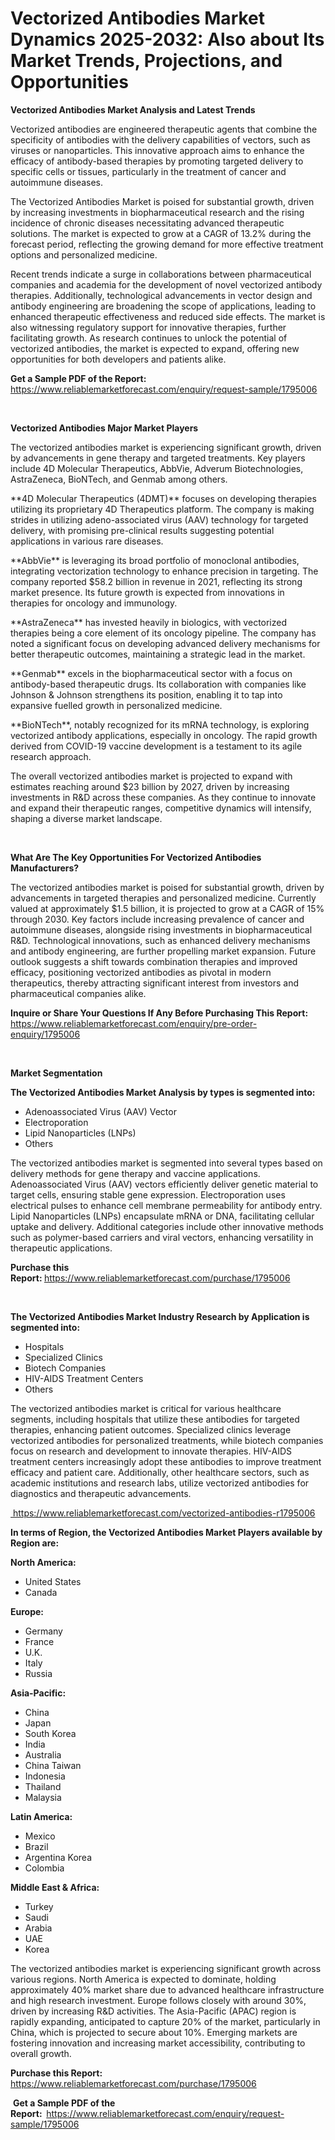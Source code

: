 <p><h1>Vectorized Antibodies Market Dynamics 2025-2032: Also about Its Market Trends, Projections, and Opportunities</h1></p><p><strong>Vectorized Antibodies Market Analysis and Latest Trends</strong></p>
<p><p>Vectorized antibodies are engineered therapeutic agents that combine the specificity of antibodies with the delivery capabilities of vectors, such as viruses or nanoparticles. This innovative approach aims to enhance the efficacy of antibody-based therapies by promoting targeted delivery to specific cells or tissues, particularly in the treatment of cancer and autoimmune diseases.</p><p>The Vectorized Antibodies Market is poised for substantial growth, driven by increasing investments in biopharmaceutical research and the rising incidence of chronic diseases necessitating advanced therapeutic solutions. The market is expected to grow at a CAGR of 13.2% during the forecast period, reflecting the growing demand for more effective treatment options and personalized medicine.</p><p>Recent trends indicate a surge in collaborations between pharmaceutical companies and academia for the development of novel vectorized antibody therapies. Additionally, technological advancements in vector design and antibody engineering are broadening the scope of applications, leading to enhanced therapeutic effectiveness and reduced side effects. The market is also witnessing regulatory support for innovative therapies, further facilitating growth. As research continues to unlock the potential of vectorized antibodies, the market is expected to expand, offering new opportunities for both developers and patients alike.</p></p>
<p><strong>Get a Sample PDF of the Report:&nbsp;</strong> <a href="https://www.reliablemarketforecast.com/enquiry/request-sample/1795006?utm_campaign=2866&utm_medium=2&utm_source=Github&utm_content=ia&utm_term=13042025&utm_id=vectorized-antibodies">https://www.reliablemarketforecast.com/enquiry/request-sample/1795006</a></p>
<p>&nbsp;</p>
<p><strong>Vectorized Antibodies Major Market Players</strong></p>
<p><p>The vectorized antibodies market is experiencing significant growth, driven by advancements in gene therapy and targeted treatments. Key players include 4D Molecular Therapeutics, AbbVie, Adverum Biotechnologies, AstraZeneca, BioNTech, and Genmab among others. </p><p>**4D Molecular Therapeutics (4DMT)** focuses on developing therapies utilizing its proprietary 4D Therapeutics platform. The company is making strides in utilizing adeno-associated virus (AAV) technology for targeted delivery, with promising pre-clinical results suggesting potential applications in various rare diseases. </p><p>**AbbVie** is leveraging its broad portfolio of monoclonal antibodies, integrating vectorization technology to enhance precision in targeting. The company reported $58.2 billion in revenue in 2021, reflecting its strong market presence. Its future growth is expected from innovations in therapies for oncology and immunology.</p><p>**AstraZeneca** has invested heavily in biologics, with vectorized therapies being a core element of its oncology pipeline. The company has noted a significant focus on developing advanced delivery mechanisms for better therapeutic outcomes, maintaining a strategic lead in the market.</p><p>**Genmab** excels in the biopharmaceutical sector with a focus on antibody-based therapeutic drugs. Its collaboration with companies like Johnson & Johnson strengthens its position, enabling it to tap into expansive fuelled growth in personalized medicine. </p><p>**BioNTech**, notably recognized for its mRNA technology, is exploring vectorized antibody applications, especially in oncology. The rapid growth derived from COVID-19 vaccine development is a testament to its agile research approach.</p><p>The overall vectorized antibodies market is projected to expand with estimates reaching around $23 billion by 2027, driven by increasing investments in R&D across these companies. As they continue to innovate and expand their therapeutic ranges, competitive dynamics will intensify, shaping a diverse market landscape.</p></p>
<p>&nbsp;</p>
<p><strong>What Are The Key Opportunities For Vectorized Antibodies Manufacturers?</strong></p>
<p><p>The vectorized antibodies market is poised for substantial growth, driven by advancements in targeted therapies and personalized medicine. Currently valued at approximately $1.5 billion, it is projected to grow at a CAGR of 15% through 2030. Key factors include increasing prevalence of cancer and autoimmune diseases, alongside rising investments in biopharmaceutical R&D. Technological innovations, such as enhanced delivery mechanisms and antibody engineering, are further propelling market expansion. Future outlook suggests a shift towards combination therapies and improved efficacy, positioning vectorized antibodies as pivotal in modern therapeutics, thereby attracting significant interest from investors and pharmaceutical companies alike.</p></p>
<p><strong>Inquire or Share Your Questions If Any Before Purchasing This Report:</strong> <a href="https://www.reliablemarketforecast.com/enquiry/pre-order-enquiry/1795006?utm_campaign=2866&utm_medium=2&utm_source=Github&utm_content=ia&utm_term=13042025&utm_id=vectorized-antibodies">https://www.reliablemarketforecast.com/enquiry/pre-order-enquiry/1795006</a></p>
<p>&nbsp;</p>
<p><strong>Market Segmentation</strong></p>
<p><strong>The Vectorized Antibodies Market Analysis by types is segmented into:</strong></p>
<p><ul><li>Adenoassociated Virus (AAV) Vector</li><li>Electroporation</li><li>Lipid Nanoparticles (LNPs)</li><li>Others</li></ul></p>
<p><p>The vectorized antibodies market is segmented into several types based on delivery methods for gene therapy and vaccine applications. Adenoassociated Virus (AAV) vectors efficiently deliver genetic material to target cells, ensuring stable gene expression. Electroporation uses electrical pulses to enhance cell membrane permeability for antibody entry. Lipid Nanoparticles (LNPs) encapsulate mRNA or DNA, facilitating cellular uptake and delivery. Additional categories include other innovative methods such as polymer-based carriers and viral vectors, enhancing versatility in therapeutic applications.</p></p>
<p><strong>Purchase this Report:&nbsp;</strong><a href="https://www.reliablemarketforecast.com/purchase/1795006?utm_campaign=2866&utm_medium=2&utm_source=Github&utm_content=ia&utm_term=13042025&utm_id=vectorized-antibodies">https://www.reliablemarketforecast.com/purchase/1795006</a></p>
<p>&nbsp;</p>
<p><strong>The Vectorized Antibodies Market Industry Research by Application is segmented into:</strong></p>
<p><ul><li>Hospitals</li><li>Specialized Clinics</li><li>Biotech Companies</li><li>HIV-AIDS Treatment Centers</li><li>Others</li></ul></p>
<p><p>The vectorized antibodies market is critical for various healthcare segments, including hospitals that utilize these antibodies for targeted therapies, enhancing patient outcomes. Specialized clinics leverage vectorized antibodies for personalized treatments, while biotech companies focus on research and development to innovate therapies. HIV-AIDS treatment centers increasingly adopt these antibodies to improve treatment efficacy and patient care. Additionally, other healthcare sectors, such as academic institutions and research labs, utilize vectorized antibodies for diagnostics and therapeutic advancements.</p></p>
<p><a href="https://www.reliablemarketforecast.com/vectorized-antibodies-r1795006?utm_campaign=2866&utm_medium=2&utm_source=Github&utm_content=ia&utm_term=13042025&utm_id=vectorized-antibodies">&nbsp;https://www.reliablemarketforecast.com/vectorized-antibodies-r1795006</a></p>
<p><strong>In terms of Region, the Vectorized Antibodies Market Players available by Region are:</strong></p>
<p>
    <p> <strong> North America: </strong>
        <ul>
            <li>United States</li>
            <li>Canada</li>
        </ul>
        </p> 
    <p> <strong> Europe: </strong>
        <ul>
            <li>Germany</li>
            <li>France</li>
            <li>U.K.</li>
            <li>Italy</li>
            <li>Russia</li>
        </ul>
        </p> 
    <p> <strong> Asia-Pacific: </strong>
        <ul>
            <li>China</li>
            <li>Japan</li>
            <li>South Korea</li>
            <li>India</li>
            <li>Australia</li>
            <li>China Taiwan</li>
            <li>Indonesia</li>
            <li>Thailand</li>
            <li>Malaysia</li>
        </ul>
        </p> 
    <p> <strong> Latin America: </strong>
        <ul>
            <li>Mexico</li>
            <li>Brazil</li>
            <li>Argentina Korea</li>
            <li>Colombia</li>
        </ul>
        </p> 
    <p> <strong> Middle East & Africa: </strong>
        <ul>
            <li>Turkey</li>
            <li>Saudi</li>
            <li>Arabia</li>
            <li>UAE</li>
            <li>Korea</li>
        </ul>
    </p>
    </p>
<p><p>The vectorized antibodies market is experiencing significant growth across various regions. North America is expected to dominate, holding approximately 40% market share due to advanced healthcare infrastructure and high research investment. Europe follows closely with around 30%, driven by increasing R&D activities. The Asia-Pacific (APAC) region is rapidly expanding, anticipated to capture 20% of the market, particularly in China, which is projected to secure about 10%. Emerging markets are fostering innovation and increasing market accessibility, contributing to overall growth.</p></p>
<p><strong>Purchase this Report: </strong><a href="https://www.reliablemarketforecast.com/purchase/1795006?utm_campaign=2866&utm_medium=2&utm_source=Github&utm_content=ia&utm_term=13042025&utm_id=vectorized-antibodies">https://www.reliablemarketforecast.com/purchase/1795006</a></p>
<p>&nbsp;<strong>Get a Sample PDF of the Report:&nbsp;&nbsp;</strong><a href="https://www.reliablemarketforecast.com/enquiry/request-sample/1795006?utm_campaign=2866&utm_medium=2&utm_source=Github&utm_content=ia&utm_term=13042025&utm_id=vectorized-antibodies">https://www.reliablemarketforecast.com/enquiry/request-sample/1795006</a></p>
<p><strong></strong></p>
<p><p></p><p></p><p></p></p>